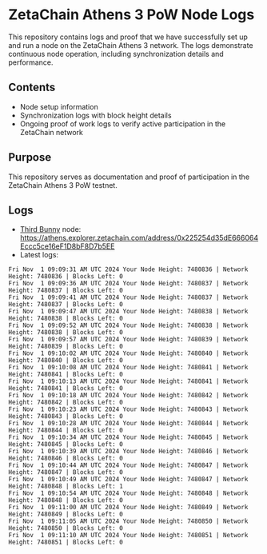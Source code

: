 # ZetaChain Athens 3 PoW Node Logs
This repository contains logs and proof that we have successfully set up and run a node on the ZetaChain Athens 3 network. The logs demonstrate continuous node operation, including synchronization details and performance.

## Contents
- Node setup information
- Synchronization logs with block height details
- Ongoing proof of work logs to verify active participation in the ZetaChain network

## Purpose
This repository serves as documentation and proof of participation in the ZetaChain Athens 3 PoW testnet.

## Logs

- [Third Bunny](https://thirdbunny.xyz/) node: https://athens.explorer.zetachain.com/address/0x225254d35dE666064Eccc5ce16eF1D8bF8D7b5EE
- Latest logs:
```
Fri Nov  1 09:09:31 AM UTC 2024 Your Node Height: 7480836 | Network Height: 7480836 | Blocks Left: 0
Fri Nov  1 09:09:36 AM UTC 2024 Your Node Height: 7480837 | Network Height: 7480837 | Blocks Left: 0
Fri Nov  1 09:09:41 AM UTC 2024 Your Node Height: 7480837 | Network Height: 7480837 | Blocks Left: 0
Fri Nov  1 09:09:47 AM UTC 2024 Your Node Height: 7480838 | Network Height: 7480838 | Blocks Left: 0
Fri Nov  1 09:09:52 AM UTC 2024 Your Node Height: 7480838 | Network Height: 7480838 | Blocks Left: 0
Fri Nov  1 09:09:57 AM UTC 2024 Your Node Height: 7480839 | Network Height: 7480839 | Blocks Left: 0
Fri Nov  1 09:10:02 AM UTC 2024 Your Node Height: 7480840 | Network Height: 7480840 | Blocks Left: 0
Fri Nov  1 09:10:08 AM UTC 2024 Your Node Height: 7480841 | Network Height: 7480841 | Blocks Left: 0
Fri Nov  1 09:10:13 AM UTC 2024 Your Node Height: 7480841 | Network Height: 7480841 | Blocks Left: 0
Fri Nov  1 09:10:18 AM UTC 2024 Your Node Height: 7480842 | Network Height: 7480842 | Blocks Left: 0
Fri Nov  1 09:10:23 AM UTC 2024 Your Node Height: 7480843 | Network Height: 7480843 | Blocks Left: 0
Fri Nov  1 09:10:28 AM UTC 2024 Your Node Height: 7480844 | Network Height: 7480844 | Blocks Left: 0
Fri Nov  1 09:10:34 AM UTC 2024 Your Node Height: 7480845 | Network Height: 7480845 | Blocks Left: 0
Fri Nov  1 09:10:39 AM UTC 2024 Your Node Height: 7480846 | Network Height: 7480846 | Blocks Left: 0
Fri Nov  1 09:10:44 AM UTC 2024 Your Node Height: 7480847 | Network Height: 7480847 | Blocks Left: 0
Fri Nov  1 09:10:49 AM UTC 2024 Your Node Height: 7480847 | Network Height: 7480848 | Blocks Left: 1
Fri Nov  1 09:10:54 AM UTC 2024 Your Node Height: 7480848 | Network Height: 7480848 | Blocks Left: 0
Fri Nov  1 09:11:00 AM UTC 2024 Your Node Height: 7480849 | Network Height: 7480849 | Blocks Left: 0
Fri Nov  1 09:11:05 AM UTC 2024 Your Node Height: 7480850 | Network Height: 7480850 | Blocks Left: 0
Fri Nov  1 09:11:10 AM UTC 2024 Your Node Height: 7480851 | Network Height: 7480851 | Blocks Left: 0
```
